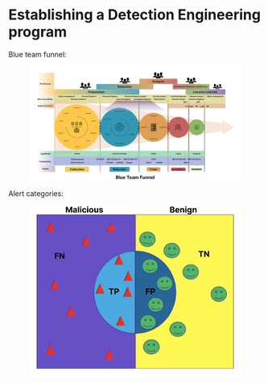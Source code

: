 # Establishing a Detection Engineering program

Blue team funnel:

<figure><img src="../../.gitbook/assets/image.png" alt=""><figcaption></figcaption></figure>

Alert categories:

<figure><img src="../../.gitbook/assets/image (122).png" alt=""><figcaption></figcaption></figure>
